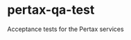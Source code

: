 pertax-qa-test
=========================

Acceptance tests for the Pertax services


        
    
    
    
    
 

